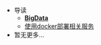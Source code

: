 * 导读
   * [**BigData**](/study/BigData/README.md)
   * [使用docker部署相关服务](/study/OLAP/使用docker部署相关服务.md)
* 暂无更多...

